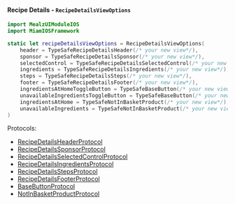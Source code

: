 #### Recipe Details - `RecipeDetailsViewOptions`

```swift
import MealzUIModuleIOS
import MiamIOSFramework

static let recipeDetailsViewOptions = RecipeDetailsViewOptions(
    header = TypeSafeRecipeDetailsHeader(/* your new view*/),
    sponsor = TypeSafeRecipeDetailsSponsor(/* your new view*/),
    selectedControl = TypeSafeRecipeDetailsSelectedControl(/* your new view*/),
    ingredients = TypeSafeRecipeDetailsIngredients(/* your new view*/),
    steps = TypeSafeRecipeDetailsSteps(/* your new view*/),
    footer = TypeSafeRecipeDetailsFooter(/* your new view*/),
    ingredientsAtHomeToggleButton = TypeSafeBaseButton(/* your new view*/),
    unavailableIngredientsToggleButton = TypeSafeBaseButton(/* your new view*/),
    ingredientsAtHome = TypeSafeNotInBasketProduct(/* your new view*/),
    unavailableIngredients = TypeSafeNotInBasketProduct(/* your new view*/)
)
```
Protocols:
- [RecipeDetailsHeaderProtocol](https://miamtech.github.io/MealziOSSDKRelease/documentation/mealziossdk/recipedetailsheaderprotocol)
- [RecipeDetailsSponsorProtocol](https://miamtech.github.io/MealziOSSDKRelease/documentation/mealziossdk/recipedetailssponsorprotocol)
- [RecipeDetailsSelectedControlProtocol](https://miamtech.github.io/MealziOSSDKRelease/documentation/mealziossdk/recipedetailsselectedcontrolprotocol)
- [RecipeDetailsIngredientsProtocol](https://miamtech.github.io/MealziOSSDKRelease/documentation/mealziossdk/recipedetailsingredientsprotocol)
- [RecipeDetailsStepsProtocol](https://miamtech.github.io/MealziOSSDKRelease/documentation/mealziossdk/recipedetailsstepsprotocol)
- [RecipeDetailsFooterProtocol](https://miamtech.github.io/MealziOSSDKRelease/documentation/mealziossdk/recipedetailsfooterprotocol)
- [BaseButtonProtocol](https://miamtech.github.io/MealziOSSDKRelease/documentation/mealziossdk/basebuttonprotocol)
- [NotInBasketProductProtocol](https://miamtech.github.io/MealziOSSDKRelease/documentation/mealziossdk/notinbasketproductprotocol)